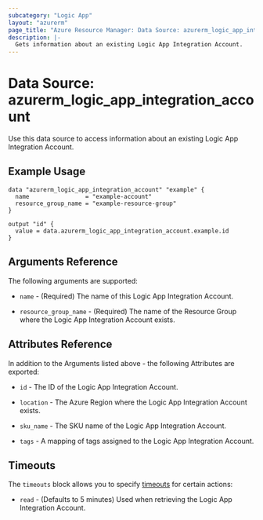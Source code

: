 ```yaml
---
subcategory: "Logic App"
layout: "azurerm"
page_title: "Azure Resource Manager: Data Source: azurerm_logic_app_integration_account"
description: |-
  Gets information about an existing Logic App Integration Account.
---
```


# Data Source: azurerm_logic_app_integration_account

Use this data source to access information about an existing Logic App Integration Account.

## Example Usage

```hcl
data "azurerm_logic_app_integration_account" "example" {
  name                = "example-account"
  resource_group_name = "example-resource-group"
}

output "id" {
  value = data.azurerm_logic_app_integration_account.example.id
}
```

## Arguments Reference

The following arguments are supported:

* `name` - (Required) The name of this Logic App Integration Account.

* `resource_group_name` - (Required) The name of the Resource Group where the Logic App Integration Account exists.

## Attributes Reference

In addition to the Arguments listed above - the following Attributes are exported:

* `id` - The ID of the Logic App Integration Account.

* `location` - The Azure Region where the Logic App Integration Account exists.

* `sku_name` - The SKU name of the Logic App Integration Account.

* `tags` - A mapping of tags assigned to the Logic App Integration Account.

## Timeouts

The `timeouts` block allows you to specify [timeouts](https://www.terraform.io/language/resources/syntax#operation-timeouts) for certain actions:

* `read` - (Defaults to 5 minutes) Used when retrieving the Logic App Integration Account.
